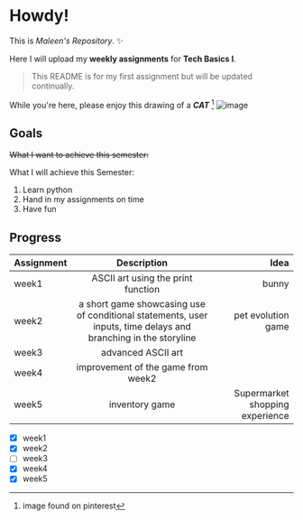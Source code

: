 <!-- HOWDY! -->
# Howdy!

This is *Maleen's Repository*. ✨

Here I will upload my **weekly assignments** for **Tech Basics I**.

> This README is for my first assignment but will be updated continually.

  While you're here, please enjoy this drawing of a ***CAT*** [^1]
  ![image](https://github.com/user-attachments/assets/94f40ffa-b135-4306-a5a9-0fa625439183)
  [^1]: image found on pinterest

<!-- Goals -->
## Goals

~~What I want to achieve this semester:~~

What I will achieve this Semester:

1. Learn python
2. Hand in my assignments on time
3. Have fun

<!-- Progress -->
## Progress

| Assignment | Description | Idea
| :--- | :-----------: | ------: |
| week1 | ASCII art using the print function | bunny |
| week2 | a short game showcasing use of conditional statements, user inputs, time delays and branching in the storyline | pet evolution game |
| week3 | advanced ASCII art |  |
| week4 | improvement of the game from week2|  |
| week5 | inventory game | Supermarket shopping experience |


- [x] week1
- [x] week2
- [ ] week3
- [x] week4
- [x] week5
